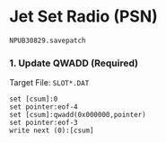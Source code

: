 # Jet Set Radio (PSN) 

`NPUB30829.savepatch`

### 1. Update QWADD (Required)

Target File: `SLOT*.DAT`

```
set [csum]:0
set pointer:eof-4
set [csum]:qwadd(0x000000,pointer)
set pointer:eof-3
write next (0):[csum]
```


